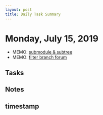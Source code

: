 ```yaml
---
layout: post
title: Daily Task Summary  
---
```

# Monday, July 15, 2019
- MEMO: [submodule & subtree](https://stackoverflow.com/questions/41735992/how-can-i-mirror-a-directory-in-a-git-repo-into-another-git-repo)
- MEMO: [filter branch forum](https://github.community/t5/How-to-use-Git-and-GitHub/Adding-a-folder-from-one-repo-to-another/td-p/5425)

## Tasks

## Notes

## timestamp
<pre>


</pre>

